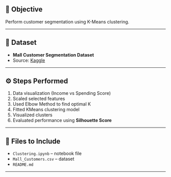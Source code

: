 ## 🎯 Objective
Perform customer segmentation using K-Means clustering.

---

## 📁 Dataset
- **Mall Customer Segmentation Dataset**
- Source: [Kaggle](https://www.kaggle.com/datasets/vjchoudhary7/customer-segmentation-tutorial-in-python)

---

## ⚙️ Steps Performed
1. Data visualization (Income vs Spending Score)
2. Scaled selected features
3. Used Elbow Method to find optimal K
4. Fitted KMeans clustering model
5. Visualized clusters
6. Evaluated performance using **Silhouette Score**

---

## 📂 Files to Include
- `Clustering.ipynb` – notebook file
- `Mall_Customers.csv` – dataset
- `README.md`

---

